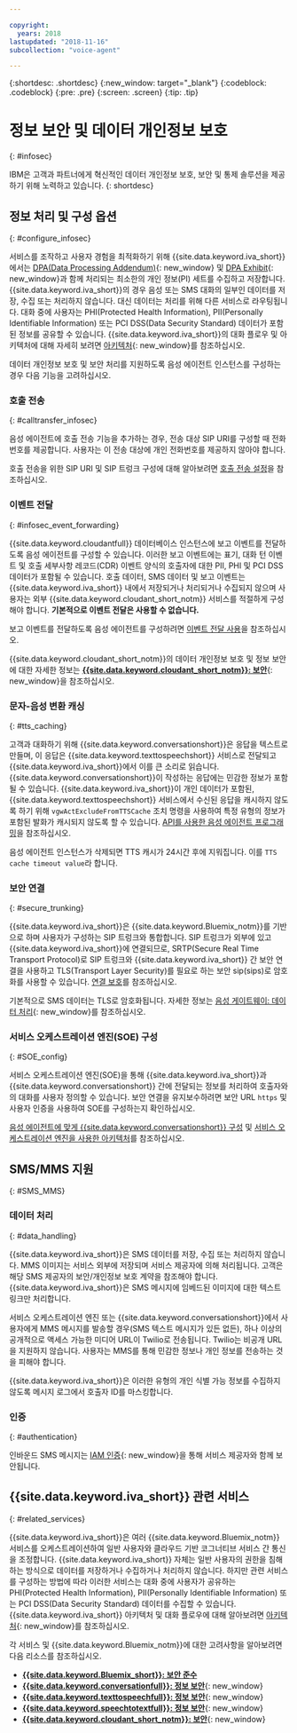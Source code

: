 ```yaml
---

copyright:
  years: 2018
lastupdated: "2018-11-16"
subcollection: "voice-agent"

---
```


{:shortdesc: .shortdesc}
{:new_window: target="_blank"}
{:codeblock: .codeblock}
{:pre: .pre}
{:screen: .screen}
{:tip: .tip}


# 정보 보안 및 데이터 개인정보 보호
{: #infosec}

IBM은 고객과 파트너에게 혁신적인 데이터 개인정보 보호, 보안 및 통제 솔루션을 제공하기 위해 노력하고 있습니다.
{: shortdesc}

## 정보 처리 및 구성 옵션
{: #configure_infosec}

서비스를 조작하고 사용자 경험을 최적화하기 위해 {{site.data.keyword.iva_short}}에서는 [DPA(Data Processing Addendum)](https://www.ibm.com/support/customer/csol/terms/){: new_window} 및 [DPA Exhibit](https://www.ibm.com/software/reports/compatibility/clarity-reports/report/html/softwareReqsForProduct?deliverableId=00C4CE004FA711E7AA10752A2F494A7C){: new_window}과 함께 처리되는 최소한의 개인 정보(PI) 세트를 수집하고 저장합니다. {{site.data.keyword.iva_short}}의 경우 음성 또는 SMS 대화의 일부인 데이터를 저장, 수집 또는 처리하지 않습니다. 대신 데이터는 처리를 위해 다른 서비스로 라우팅됩니다. 대화 중에 사용자는 PHI(Protected Health Information), PII(Personally Identifiable Information) 또는 PCI DSS(Data Security Standard) 데이터가 포함된 정보를 공유할 수 있습니다. {{site.data.keyword.iva_short}}의 대화 플로우 및 아키텍처에 대해 자세히 보려면 [아키텍처](/docs/services/voice-agent?topic=voice-agent-about#architecture){: new_window}를 참조하십시오.

데이터 개인정보 보호 및 보안 처리를 지원하도록 음성 에이전트 인스턴스를 구성하는 경우 다음 기능을 고려하십시오.

### 호출 전송
{:  #calltransfer_infosec}

음성 에이전트에 호출 전송 기능을 추가하는 경우, 전송 대상 SIP URI를 구성할 때 전화번호를 제공합니다. 사용자는 이 전송 대상에 개인 전화번호를 제공하지 않아야 합니다.

호출 전송을 위한 SIP URI 및 SIP 트렁크 구성에 대해 알아보려면 [호출 전송 설정](/docs/services/voice-agent?topic=voice-agent-call-transfer)을 참조하십시오.

### 이벤트 전달
{: #infosec_event_forwarding}

{{site.data.keyword.cloudantfull}} 데이터베이스 인스턴스에 보고 이벤트를 전달하도록 음성 에이전트를 구성할 수 있습니다. 이러한 보고 이벤트에는 표기, 대화 턴 이벤트 및 호출 세부사항 레코드(CDR) 이벤트 양식의 호출자에 대한 PII, PHI 및 PCI DSS 데이터가 포함될 수 있습니다. 호출 데이터, SMS 데이터 및 보고 이벤트는 {{site.data.keyword.iva_short}} 내에서 저장되거나 처리되거나 수집되지 않으며 사용자는 외부 {{site.data.keyword.cloudant_short_notm}} 서비스를 적절하게 구성해야 합니다. **기본적으로 이벤트 전달은 사용할 수 없습니다.**

보고 이벤트를 전달하도록 음성 에이전트를 구성하려면 [이벤트 전달 사용](/docs/services/voice-agent?topic=voice-agent-event_forwarding)을 참조하십시오.

{{site.data.keyword.cloudant_short_notm}}의 데이터 개인정보 보호 및 정보 보안에 대한 자세한 정보는 [**{{site.data.keyword.cloudant_short_notm}}: 보안**](/docs/services/Cloudant/offerings?topic=cloudant-security#security){: new_window}을 참조하십시오.

### 문자-음성 변환 캐싱
{: #tts_caching}

고객과 대화하기 위해 {{site.data.keyword.conversationshort}}은 응답을 텍스트로 만들며, 이 응답은 {{site.data.keyword.texttospeechshort}} 서비스로 전달되고 {{site.data.keyword.iva_short}}에서 이를 큰 소리로 읽습니다. {{site.data.keyword.conversationshort}}이 작성하는 응답에는 민감한 정보가 포함될 수 있습니다. {{site.data.keyword.iva_short}}이 개인 데이터가 포함된, {{site.data.keyword.texttospeechshort}} 서비스에서 수신된 응답을 캐시하지 않도록 하기 위해 `vgwActExcludeFromTTSCache` 조치 명령을 사용하여 특정 유형의 정보가 포함된 발화가 캐시되지 않도록 할 수 있습니다. [API를 사용한 음성 에이전트 프로그래밍](/docs/services/voice-agent?topic=voice-agent-api#action-sequences)을 참조하십시오.

음성 에이전트 인스턴스가 삭제되면 TTS 캐시가 24시간 후에 지워집니다. 이를 `TTS cache timeout value`라 합니다.

### 보안 연결
{: #secure_trunking}

{{site.data.keyword.iva_short}}은 {{site.data.keyword.Bluemix_notm}}를 기반으로 하며 사용자가 구성하는 SIP 트렁크와 통합합니다. SIP 트렁크가 외부에 있고 {{site.data.keyword.iva_short}}에 연결되므로, SRTP(Secure Real Time Transport Protocol)로 SIP 트렁크와 {{site.data.keyword.iva_short}} 간 보안 연결을 사용하고 TLS(Transport Layer Security)를 필요로 하는 보안 sip(sips)로 암호화를 사용할 수 있습니다. [연결 보호](/docs/services/voice-agent?topic=voice-agent-securing)를 참조하십시오.

기본적으로 SMS 데이터는 TLS로 암호화됩니다. 자세한 정보는 [음성 게이트웨이: 데이터 처리](https://www.ibm.com/support/knowledgecenter/en/SS4U29/gdpr_considerations.html#GDPR_dataProcessing){: new_window}를 참조하십시오. 

### 서비스 오케스트레이션 엔진(SOE) 구성
{: #SOE_config}

서비스 오케스트레이션 엔진(SOE)을 통해 {{site.data.keyword.iva_short}}과 {{site.data.keyword.conversationshort}} 간에 전달되는 정보를 처리하여 호출자와의 대화를 사용자 정의할 수 있습니다. 보안 연결을 유지보수하려면 보안 URL `https` 및 사용자 인증을 사용하여 SOE를 구성하는지 확인하십시오.

[음성 에이전트에 맞게 {{site.data.keyword.conversationshort}} 구성](/docs/services/voice-agent?topic=voice-agent-conversation_va#conversation_va) 및 [서비스 오케스트레이션 엔진을 사용한 아키텍처](/docs/services/voice-agent?topic=voice-agent-about#arch-soe)를 참조하십시오.

## SMS/MMS 지원
{: #SMS_MMS}

### 데이터 처리
{: #data_handling}

{{site.data.keyword.iva_short}}은 SMS 데이터를 저장, 수집 또는 처리하지 않습니다. MMS 이미지는 서비스 외부에 저장되며 서비스 제공자에 의해 처리됩니다. 고객은 해당 SMS 제공자의 보안/개인정보 보호 계약을 참조해야 합니다. {{site.data.keyword.iva_short}}은 SMS 메시지에 임베드된 이미지에 대한 텍스트 링크만 처리합니다. 

서비스 오케스트레이션 엔진 또는 {{site.data.keyword.conversationshort}}에서 사용자에게 MMS 메시지를 발송할 경우(SMS 텍스트 메시지가 있든 없든), 하나 이상의 공개적으로 액세스 가능한 미디어 URL이 Twilio로 전송됩니다. Twilio는 비공개 URL을 지원하지 않습니다. 사용자는 MMS를 통해 민감한 정보나 개인 정보를 전송하는 것을 피해야 합니다.

{{site.data.keyword.iva_short}}은 이러한 유형의 개인 식별 가능 정보를 수집하지 않도록 메시지 로그에서 호출자 ID를 마스킹합니다.

### 인증
{: #authentication}

인바운드 SMS 메시지는 [IAM 인증](/docs/services/voice-agent?topic=voice-agent-iam#sms_access){: new_window}을 통해 서비스 제공자와 함께 보안됩니다. 

## {{site.data.keyword.iva_short}} 관련 서비스
{: #related_services}

{{site.data.keyword.iva_short}}은 여러 {{site.data.keyword.Bluemix_notm}} 서비스를 오케스트레이션하여 일반 사용자와 클라우드 기반 코그너티브 서비스 간 통신을 조정합니다. {{site.data.keyword.iva_short}} 자체는 일반 사용자의 권한을 침해하는 방식으로 데이터를 저장하거나 수집하거나 처리하지 않습니다. 하지만 관련 서비스를 구성하는 방법에 따라 이러한 서비스는 대화 중에 사용자가 공유하는 PHI(Protected Health Information), PII(Personally Identifiable Information) 또는 PCI DSS(Data Security Standard) 데이터를 수집할 수 있습니다. {{site.data.keyword.iva_short}} 아키텍처 및 대화 플로우에 대해 알아보려면 [아키텍처](/docs/services/voice-agent?topic=voice-agent-about#architecture){: new_window}를 참조하십시오.

각 서비스 및 {{site.data.keyword.Bluemix_notm}}에 대한 고려사항을 알아보려면 다음 리소스를 참조하십시오.

  * [**{{site.data.keyword.Bluemix_short}}: 보안 준수**](/docs/overview?topic=overview-security#security)
  * [**{{site.data.keyword.conversationfull}}: 정보 보안**](/docs/services/assistant?topic=assistant-information-security#information-security){: new_window}
  * [**{{site.data.keyword.texttospeechfull}}: 정보 보안**](/docs/services/text-to-speech?topic=text-to-speech-information-security){: new_window}
  * [**{{site.data.keyword.speechtotextfull}}: 정보 보안**](/docs/services/speech-to-text?topic=speech-to-text-information-security){: new_window}
  * [**{{site.data.keyword.cloudant_short_notm}}: 보안**](/docs/services/Cloudant/offerings?topic=cloudant-security#security){: new_window}
